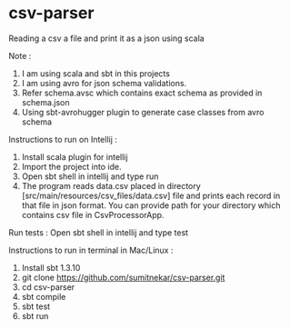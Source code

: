 # csv-parser
Reading a csv a file and print it as a json using scala


Note :
1. I am using scala and sbt in this projects
2. I am using avro for json schema validations.
3. Refer schema.avsc which contains exact schema as provided in schema.json
4. Using sbt-avrohugger plugin to generate case classes from avro schema


Instructions to run on Intellij :

1. Install scala plugin for intellij
2. Import the project into ide.
3. Open sbt shell in intellij and type run
4. The program reads data.csv placed in directory [src/main/resources/csv_files/data.csv] file and prints each record in that file in json format.
   You can provide path for your directory which contains csv file in CsvProcessorApp.

Run tests :
Open sbt shell in intellij and type test

Instructions to run in terminal in Mac/Linux :

1. Install sbt 1.3.10 
2. git clone https://github.com/sumitnekar/csv-parser.git
3. cd csv-parser
4. sbt compile
5. sbt test
6. sbt run

